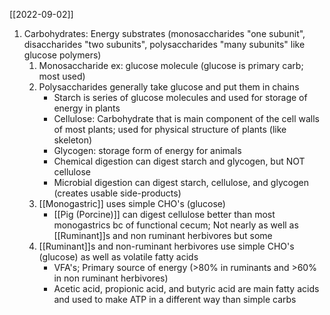 [[2022-09-02]]

1. Carbohydrates: Energy substrates (monosaccharides "one subunit", disaccharides "two subunits", polysaccharides "many subunits" like glucose polymers)
	1. Monosaccharide ex: glucose molecule (glucose is primary carb; most used)
	2. Polysaccharides generally take glucose and put them in chains 
		- Starch is series of glucose molecules and used for storage of energy in plants
		- Cellulose: Carbohydrate that is main component of the cell walls of most plants; used for physical structure of plants (like skeleton)
		- Glycogen: storage form of energy for animals
		- Chemical digestion can digest starch and glycogen, but NOT cellulose
		- Microbial digestion can digest starch, cellulose, and glycogen (creates usable side-products)
	3. [[Monogastric]] uses simple CHO's (glucose)
		- [[Pig (Porcine)]] can digest cellulose better than most monogastrics bc of functional cecum; Not nearly as well as [[Ruminant]]s and non ruminant herbivores but some
	4. [[Ruminant]]s and non-ruminant herbivores use simple CHO's (glucose) as well as volatile fatty acids 
		- VFA's; Primary source of energy (>80% in ruminants and >60% in non ruminant herbivores)
		- Acetic acid, propionic acid, and butyric acid are main fatty acids and used to make ATP in a different way than simple carbs